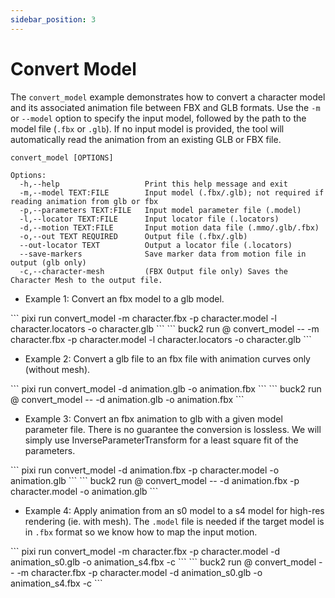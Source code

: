 ```yaml
---
sidebar_position: 3
---
```


# Convert Model

The `convert_model` example demonstrates how to convert a character model and its associated animation file between FBX and GLB formats. Use the `-m` or `--model` option to specify the input model, followed by the path to the model file (`.fbx` or `.glb`). If no input model is provided, the tool will automatically read the animation from an existing GLB or FBX file.

```
convert_model [OPTIONS]

Options:
  -h,--help                   Print this help message and exit
  -m,--model TEXT:FILE        Input model (.fbx/.glb); not required if reading animation from glb or fbx
  -p,--parameters TEXT:FILE   Input model parameter file (.model)
  -l,--locator TEXT:FILE      Input locator file (.locators)
  -d,--motion TEXT:FILE       Input motion data file (.mmo/.glb/.fbx)
  -o,--out TEXT REQUIRED      Output file (.fbx/.glb)
  --out-locator TEXT          Output a locator file (.locators)
  --save-markers              Save marker data from motion file in output (glb only)
  -c,--character-mesh         (FBX Output file only) Saves the Character Mesh to the output file.
```

* Example 1: Convert an fbx model to a glb model.

<OssOnly>
```
pixi run convert_model -m character.fbx -p character.model -l character.locators -o character.glb
```
</OssOnly>

<FbInternalOnly>
```
buck2 run @<mode> convert_model -- -m character.fbx -p character.model -l character.locators -o character.glb
```
</FbInternalOnly>

* Example 2: Convert a glb file to an fbx file with animation curves only (without mesh).

<OssOnly>
```
pixi run convert_model -d animation.glb -o animation.fbx
```
</OssOnly>

<FbInternalOnly>
```
buck2 run @<mode> convert_model -- -d animation.glb -o animation.fbx
```
</FbInternalOnly>

* Example 3: Convert an fbx animation to glb with a given model parameter file. There is no guarantee the conversion is lossless. We will simply use InverseParameterTransform for a least square fit of the parameters.

<OssOnly>
```
pixi run convert_model -d animation.fbx -p character.model -o animation.glb
```
</OssOnly>

<FbInternalOnly>
```
buck2 run @<mode> convert_model -- -d animation.fbx -p character.model -o animation.glb
```
</FbInternalOnly>

* Example 4: Apply animation from an s0 model to a s4 model for high-res rendering (ie. with mesh). The `.model` file is needed if the target model is in `.fbx` format so we know how to map the input motion.

<OssOnly>
```
pixi run convert_model -m character.fbx -p character.model -d animation_s0.glb -o animation_s4.fbx -c
```
</OssOnly>

<FbInternalOnly>
```
buck2 run @<mode> convert_model -- -m character.fbx -p character.model -d animation_s0.glb -o animation_s4.fbx -c
```
</FbInternalOnly>
